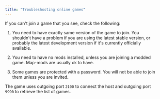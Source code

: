 ```yaml
---
title: "Troubleshooting online games"
---
```


If you can't join a game that you see, check the following:

1. You need to have exactly same version of the game to join. You shouldn't have a problem if you are using the latest stable version, or probably the latest development version if it's currently officially available.

2. You need to have no mods installed, unless you are joining a modded game. Map-mods are usually ok to have.

3. Some games are protected with a password. You will not be able to join them unless you are invited.

The game uses outgoing port `2100` to connect the host and outgoing port `9990` to retrieve the list of games.
